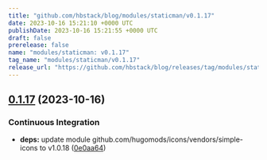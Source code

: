 ```yaml
---
title: "github.com/hbstack/blog/modules/staticman/v0.1.17"
date: 2023-10-16 15:21:10 +0000 UTC
publishDate: 2023-10-16 15:21:55 +0000 UTC
draft: false
prerelease: false
name: "modules/staticman: v0.1.17"
tag_name: "modules/staticman/v0.1.17"
release_url: "https://github.com/hbstack/blog/releases/tag/modules/staticman/v0.1.17"
---
```


## [0.1.17](https://github.com/hbstack/blog/compare/modules/staticman/v0.1.16...modules/staticman/v0.1.17) (2023-10-16)


### Continuous Integration

* **deps:** update module github.com/hugomods/icons/vendors/simple-icons to v1.0.18 ([0e0aa64](https://github.com/hbstack/blog/commit/0e0aa64309a8afe05a0b84d56620b677423be0cc))
